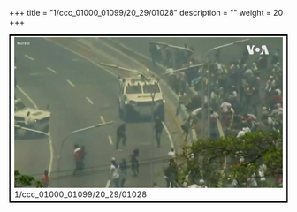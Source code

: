 +++
title = "1/ccc_01000_01099/20_29/01028"
description = ""
weight = 20
+++

<table style="border:2px solid black;max-width:800px;max-height:800px;" 
><tr><td>
<img class="center-fit-jpg"
src="/jpg_/aaa_20190430_NxaOmWaI8sI_01027.jpg">
1/ccc_01000_01099/20_29/01028
</img></td></tr></table>
